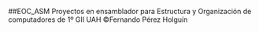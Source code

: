##EOC_ASM
Proyectos en ensamblador para Estructura y Organización de computadores de 1º GII UAH
©Fernando Pérez Holguín
